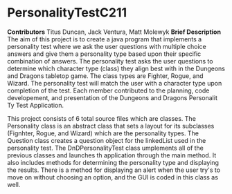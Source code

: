# PersonalityTestC211
**Contributors** 
Titus Duncan, Jack Ventura, Matt Molewyk
**Brief Description** 
The aim of this project is to create a java program that implements a personality test where we ask the user questions with multiple choice answers and give them a personality type based upon their specific combination of answers. The personality test asks the user questions to determine which character type (class) they align best with in the Dungeons and Dragons tabletop game. The class types are Fighter, Rogue, and Wizard. The personality test will match the user with a character type upon completion of the test. Each member contributed to the planning, code developement, and presentation of the Dungeons and Dragons Personalit Ty Test Application.

This project consists of 6 total source files which are classes. The Personality class is an abstract class that sets a layout for its subclasses (Fignhter, Rogue, and Wizard) which are the personality types. The Question class creates a question object for the linkedList used in the personality test. The DnDPersonalityTest class umplements all of the previous classes and launches th application through the main method. It also includes methods for determining the personality type and displaying the results. There is a method for displaying an alert when the user try's to move on without choosing an option, and the GUI is coded in this class as well.
